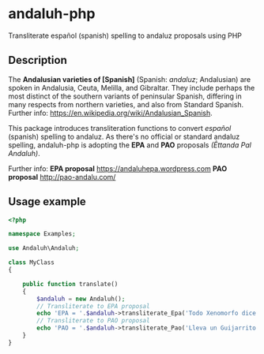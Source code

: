# andaluh-php
Transliterate español (spanish) spelling to andaluz proposals using PHP

## Description

The **Andalusian varieties of [Spanish]** (Spanish: *andaluz*; Andalusian) are spoken in Andalusia, Ceuta, Melilla, and Gibraltar. They include perhaps the most distinct of the southern variants of peninsular Spanish, differing in many respects from northern varieties, and also from Standard Spanish. Further info: https://en.wikipedia.org/wiki/Andalusian_Spanish.

This package introduces transliteration functions to convert *español* (spanish) spelling to andaluz. As there's no official or standard andaluz spelling, andaluh-php is adopting the **EPA** and **PAO** proposals _(Êttanda Pal Andaluh)_. 

Further info:
**EPA proposal** https://andaluhepa.wordpress.com
**PAO proposal** http://pao-andalu.com/



## Usage example

```php
<?php

namespace Examples;

use Andaluh\Andaluh;

class MyClass 
{   

    public function translate()
    {
        $andaluh = new Andaluh();
        // Transliterate to EPA proposal
        echo 'EPA = '.$andaluh->transliterate_Epa('Todo Xenomorfo dice: [haber], que el Éxito y el éxtasis asfixian, si no eres un xilófono Chungo.');
        // Transliterate to PAO proposal
        echo 'PAO = '.$andaluh->transliterate_Pao('Lleva un Guijarrito el ABuelo, ¡Qué Bueno! ¡para la VERGÜENZA!');
    }
}      
```
